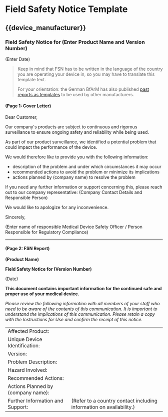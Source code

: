 # Field Safety Notice Template

## {{device_manufacturer}}

### Field Safety Notice for (Enter Product Name and Version Number)

(Enter Date)

> Keep in mind that FSN has to be written in the language of the country you are operating your device in, so
> you may have to translate this template text.
>
> For your orientation: the German BfArM has also published [past reports as templates][bfarm-past-reports] to
> be used by other manufacturers.

#### (Page 1: Cover Letter)

Dear Customer,

Our company's products are subject to continuous and rigorous surveillance to ensure ongoing safety and
reliability while being used.

As part of our product surveillance, we identified a potential problem that could impact the performance of
the device.

We would therefore like to provide you with the following information:

* description of the problem and under which circumstances it may occur
* recommended actions to avoid the problem or minimize its implications
* actions planned by (company name) to resolve the problem

If you need any further information or support concerning this, please reach out to our company
representative: (Company Contact Details and Responsible Person)

We would like to apologize for any inconvenience.

Sincerely,

(Enter name of responsible Medical Device Safety Officer / Person Responsible for Regulatory Compliance)

---

#### (Page 2: FSN Report)

**(Product Name)**

**Field Safety Notice for (Version Number)**

(Date)

**This document contains important information for the continued safe and proper use of your medical device.**

*Please review the following information with all members of your staff who need to be aware of the contents
of this communication. It is important to understand the implications of this communication. Please retain a
copy with the Instructions for Use and confirm the receipt of this notice.*

|                                    |                                                                     |
|------------------------------------|---------------------------------------------------------------------|
| Affected Product:                  |                                                                     |
| Unique Device Identification:      |                                                                     |
| Version:                           |                                                                     |
| Problem Description:               |                                                                     |
| Hazard Involved:                   |                                                                     |
| Recommended Actions:               |                                                                     |
| Actions Planned by (company name): |                                                                     |
| Further Information and Support:   | (Refer to a country contact including information on availability.) |



<!-- Links -->

[bfarm-past-reports]: https://www.bfarm.de/SharedDocs/Kundeninfos/DE/17/2018/00193-18_kundeninfo_de.pdf?__blob=publicationFile&v=1
